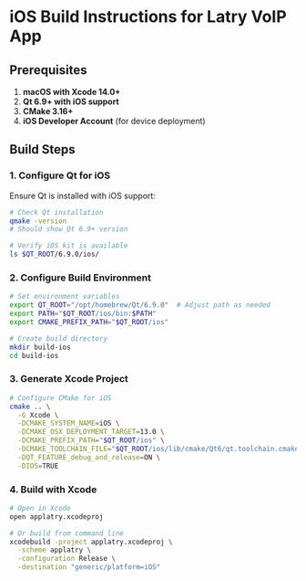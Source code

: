 # iOS Build Instructions for Latry VoIP App

## Prerequisites

1. **macOS with Xcode 14.0+**
2. **Qt 6.9+ with iOS support**
3. **CMake 3.16+**
4. **iOS Developer Account** (for device deployment)

## Build Steps

### 1. Configure Qt for iOS

Ensure Qt is installed with iOS support:
```bash
# Check Qt installation
qmake -version
# Should show Qt 6.9+ version

# Verify iOS kit is available
ls $QT_ROOT/6.9.0/ios/
```

### 2. Configure Build Environment

```bash
# Set environment variables
export QT_ROOT="/opt/homebrew/Qt/6.9.0"  # Adjust path as needed
export PATH="$QT_ROOT/ios/bin:$PATH"
export CMAKE_PREFIX_PATH="$QT_ROOT/ios"

# Create build directory
mkdir build-ios
cd build-ios
```

### 3. Generate Xcode Project

```bash
# Configure CMake for iOS
cmake .. \
  -G Xcode \
  -DCMAKE_SYSTEM_NAME=iOS \
  -DCMAKE_OSX_DEPLOYMENT_TARGET=13.0 \
  -DCMAKE_PREFIX_PATH="$QT_ROOT/ios" \
  -DCMAKE_TOOLCHAIN_FILE="$QT_ROOT/ios/lib/cmake/Qt6/qt.toolchain.cmake" \
  -DQT_FEATURE_debug_and_release=ON \
  -DIOS=TRUE
```

### 4. Build with Xcode

```bash
# Open in Xcode
open applatry.xcodeproj

# Or build from command line
xcodebuild -project applatry.xcodeproj \
  -scheme applatry \
  -configuration Release \
  -destination "generic/platform=iOS"
```